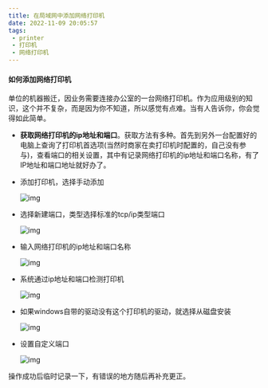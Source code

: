 ```yaml
---
title: 在局域网中添加网络打印机
date: 2022-11-09 20:05:57
tags:
 - printer
 - 打印机
 - 网络打印机
---
```


#### 如何添加网络打印机

  单位的机器搬迁，因业务需要连接办公室的一台网络打印机。作为应用级别的知识，这个并不复杂，而是因为你不知道，所以感觉有点难。当有人告诉你，你会觉得如此简单。

* **获取网络打印机的ip地址和端口**。获取方法有多种。首先到另外一台配置好的电脑上查询了打印机首选项(当然时商家在卖打印机时配置的，自己没有参与)，查看端口的相关设置，其中有记录网络打印机的ip地址和端口名称，有了IP地址和端口地址就好办了。

  <!--more-->

* 添加打印机，选择手动添加

  ![img](/images/network-printer-add.jpg)

* 选择新建端口，类型选择标准的tcp/ip类型端口

  ![img](/images/network-printer-standard-tcpip-port.jpg)

* 输入网络打印机的ip地址和端口名称

  ![img](/images/ip-address-port.jpg)

* 系统通过ip地址和端口检测打印机

  ![img](images/checking-tcp-ip.jpg)

* 如果windows自带的驱动没有这个打印机的驱动，就选择从磁盘安装

  ![img](/images/printer-setup-from-disk.jpg)

* 设置自定义端口

  ![img](/images/port-setting.jpg)

操作成功后临时记录一下，有错误的地方随后再补充更正。
